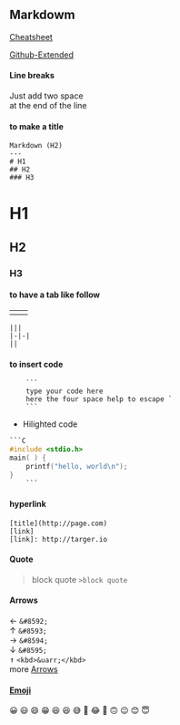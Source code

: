 
Markdowm
---

[Cheatsheet]

[Github-Extended]

#### Line breaks

Just add two space  
at the end 
of the line

#### to make a title
```
Markdown (H2)
---
# H1
## H2
### H3
```
# H1
## H2
### H3

#### to have a tab like follow
|||
|-|-|
||
```
|||
|-|-|
||
```
#### to insert code
```
    ``` 
    type your code here
    here the four space help to escape `
    ```
```
- Hilighted code
```C
```C
#include <stdio.h> 
main( ) { 
    printf("hello, world\n"); 
} 
    ```
```


#### hyperlink
```
[title](http://page.com)
[link]
[link]: http://targer.io
```

#### Quote
>block quote
```>block quote```

[Cheatsheet]: https://github.com/adam-p/markdown-here/wiki/Markdown-Here-Cheatsheet
[Github-Extended]: https://www.markdownguide.org/extended-syntax/


#### Arrows
&#8592; `&#8592;`  
&#8593; `&#8593;`  
&#8594; `&#8594;`  
&#8595; `&#8595;`  
<kbd>&uarr;</kbd> `<kbd>&uarr;</kbd>`  
more [Arrows] 

[Arrows]: https://stackoverflow.com/questions/54954544/how-do-i-show-the-up-and-down-arrow-keyboard-key-in-github-markdown

#### [Emoji]

:grinning:	:smiley: :smile:	:grin:
:laughing: :satisfied:	:sweat_smile:
:rofl:	:joy:	:slightly_smiling_face:	
:upside_down_face:	:wink:	:blush: :innocent:

[Emoji]: https://github.com/ikatyang/emoji-cheat-sheet/blob/master/README.md
